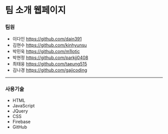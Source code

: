 # 팀 소개 웹페이지

### 팀원
- 이다인 https://github.com/dain391
- 김현수 https://github.com/kinhyunsu
- 박민욱 https://github.com/m1lotic
- 박현정 https://github.com/parkjj0408
- 최태웅 https://github.com/taeung515
- 김나경 https://github.com/gajicoding

---
### 사용기술
- HTML
- JavaScript
- JQuery
- CSS
- Firebase
- GitHub
